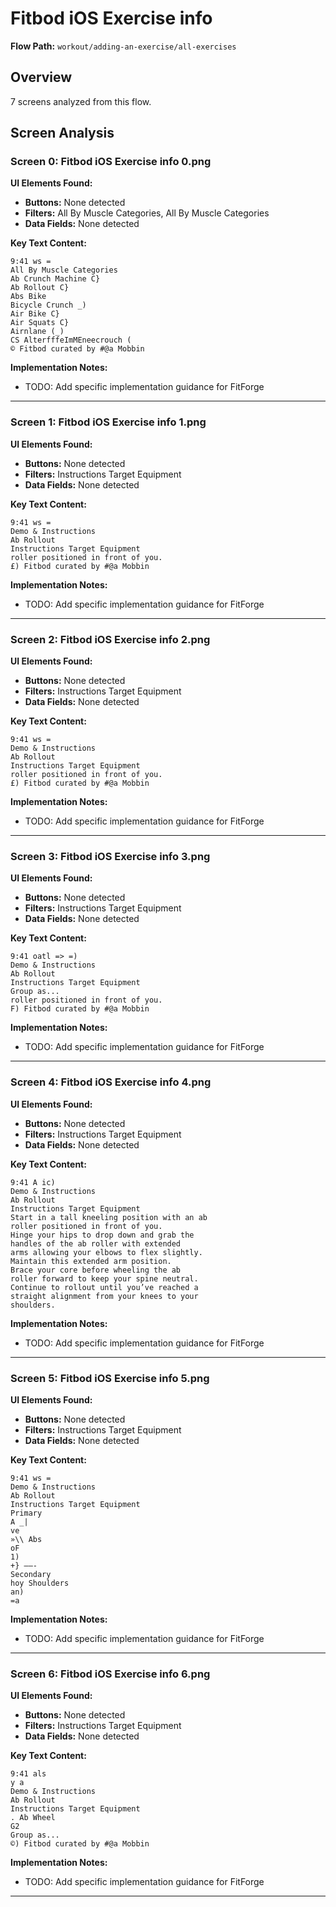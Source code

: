 # Fitbod iOS Exercise info

**Flow Path:** `workout/adding-an-exercise/all-exercises`

## Overview
7 screens analyzed from this flow.

## Screen Analysis

### Screen 0: Fitbod iOS Exercise info 0.png

**UI Elements Found:**
- **Buttons:** None detected
- **Filters:** All By Muscle Categories, All By Muscle Categories  
- **Data Fields:** None detected

**Key Text Content:**
```
9:41 ws =
All By Muscle Categories
Ab Crunch Machine C}
Ab Rollout C}
Abs Bike
Bicycle Crunch _)
Air Bike C}
Air Squats C}
Airnlane (_)
CS AlterfffeImMEneecrouch (
© Fitbod curated by #@a Mobbin
```

**Implementation Notes:**
- TODO: Add specific implementation guidance for FitForge

---

### Screen 1: Fitbod iOS Exercise info 1.png

**UI Elements Found:**
- **Buttons:** None detected
- **Filters:** Instructions Target Equipment  
- **Data Fields:** None detected

**Key Text Content:**
```
9:41 ws =
Demo & Instructions
Ab Rollout
Instructions Target Equipment
roller positioned in front of you.
£) Fitbod curated by #@a Mobbin
```

**Implementation Notes:**
- TODO: Add specific implementation guidance for FitForge

---

### Screen 2: Fitbod iOS Exercise info 2.png

**UI Elements Found:**
- **Buttons:** None detected
- **Filters:** Instructions Target Equipment  
- **Data Fields:** None detected

**Key Text Content:**
```
9:41 ws =
Demo & Instructions
Ab Rollout
Instructions Target Equipment
roller positioned in front of you.
£) Fitbod curated by #@a Mobbin
```

**Implementation Notes:**
- TODO: Add specific implementation guidance for FitForge

---

### Screen 3: Fitbod iOS Exercise info 3.png

**UI Elements Found:**
- **Buttons:** None detected
- **Filters:** Instructions Target Equipment  
- **Data Fields:** None detected

**Key Text Content:**
```
9:41 oatl => =)
Demo & Instructions
Ab Rollout
Instructions Target Equipment
Group as...
roller positioned in front of you.
F) Fitbod curated by #@a Mobbin
```

**Implementation Notes:**
- TODO: Add specific implementation guidance for FitForge

---

### Screen 4: Fitbod iOS Exercise info 4.png

**UI Elements Found:**
- **Buttons:** None detected
- **Filters:** Instructions Target Equipment  
- **Data Fields:** None detected

**Key Text Content:**
```
9:41 A ic)
Demo & Instructions
Ab Rollout
Instructions Target Equipment
Start in a tall kneeling position with an ab
roller positioned in front of you.
Hinge your hips to drop down and grab the
handles of the ab roller with extended
arms allowing your elbows to flex slightly.
Maintain this extended arm position.
Brace your core before wheeling the ab
roller forward to keep your spine neutral.
Continue to rollout until you’ve reached a
straight alignment from your knees to your
shoulders.
```

**Implementation Notes:**
- TODO: Add specific implementation guidance for FitForge

---

### Screen 5: Fitbod iOS Exercise info 5.png

**UI Elements Found:**
- **Buttons:** None detected
- **Filters:** Instructions Target Equipment  
- **Data Fields:** None detected

**Key Text Content:**
```
9:41 ws =
Demo & Instructions
Ab Rollout
Instructions Target Equipment
Primary
A _|
ve
»\\ Abs
oF
1)
+} ——-
Secondary
hoy Shoulders
an)
=a
```

**Implementation Notes:**
- TODO: Add specific implementation guidance for FitForge

---

### Screen 6: Fitbod iOS Exercise info 6.png

**UI Elements Found:**
- **Buttons:** None detected
- **Filters:** Instructions Target Equipment  
- **Data Fields:** None detected

**Key Text Content:**
```
9:41 als
y a
Demo & Instructions
Ab Rollout
Instructions Target Equipment
. Ab Wheel
G2
Group as...
©) Fitbod curated by #@a Mobbin
```

**Implementation Notes:**
- TODO: Add specific implementation guidance for FitForge

---

